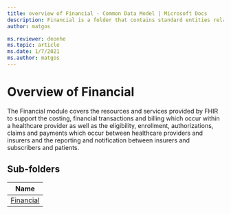 ```yaml
---
title: overview of Financial - Common Data Model | Microsoft Docs
description: Financial is a folder that contains standard entities related to the Common Data Model.
author: matgos

ms.reviewer: deonhe
ms.topic: article
ms.date: 1/7/2021
ms.author: matgos
---
```


# Overview of Financial
The Financial module covers the resources and services provided by FHIR to support the costing, financial transactions and billing which occur within a healthcare provider as well as the eligibility, enrollment, authorizations, claims and payments which occur between healthcare providers and insurers and the reporting and notification between insurers and subscribers and patients.

## Sub-folders

|Name|
|---|
|[Financial](Financial/overview.md)|



